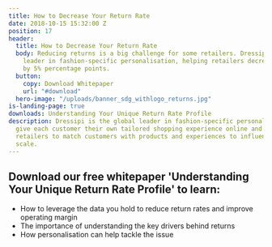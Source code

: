 ```yaml
---
title: How to Decrease Your Return Rate
date: 2018-10-15 15:32:00 Z
position: 17
header:
  title: How to Decrease Your Return Rate
  body: Reducing returns is a big challenge for some retailers. Dressipi is the global
    leader in fashion-specific personalisation, helping retailers decrease returns
    by 5% percentage points.
  button:
    copy: Download Whitepaper
    url: "#download"
  hero-image: "/uploads/banner_sdg_withlogo_returns.jpg"
is-landing-page: true
downloads: Understanding Your Unique Return Rate Profile
description: Dressipi is the global leader in fashion-specific personalisation. We
  give each customer their own tailored shopping experience online and in-store, enabling
  retailers to match customers with products and experiences to influence buying at
  scale.
---
```


## Download our free whitepaper 'Understanding Your Unique Return Rate Profile' to learn:

* How to leverage the data you hold to reduce return rates and improve operating margin
* The importance of understanding the key drivers behind returns 
* How personalisation can help tackle the issue